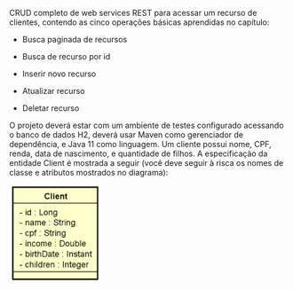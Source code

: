 CRUD completo de web services REST para acessar um recurso de clientes, contendo as cinco operações básicas aprendidas no capítulo:

* Busca paginada de recursos

* Busca de recurso por id

* Inserir novo recurso

* Atualizar recurso

* Deletar recurso

O projeto deverá estar com um ambiente de testes configurado acessando o banco de dados H2, deverá usar Maven como gerenciador de dependência, e Java 11 como linguagem.
Um cliente possui nome, CPF, renda, data de nascimento, e quantidade de filhos. A especificação da entidade Client é mostrada a seguir (você deve seguir à risca os nomes de classe e atributos mostrados no diagrama):

<img src=".img/diagrama.png"/>
